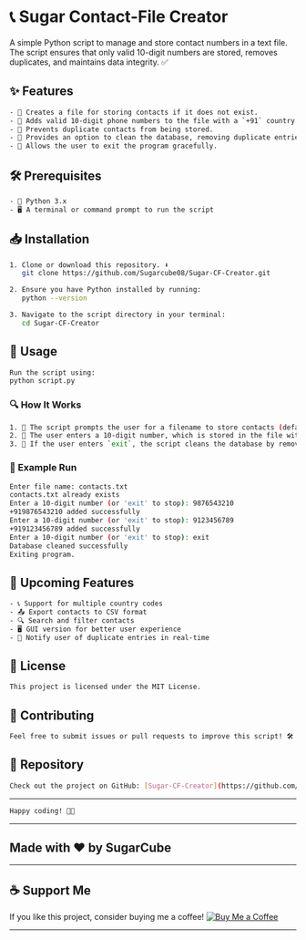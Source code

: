# 📞 Sugar Contact-File Creator

A simple Python script to manage and store contact numbers in a text file. The script ensures that only valid 10-digit numbers are stored, removes duplicates, and maintains data integrity. ✅

## ✨ Features
```sh
- 📂 Creates a file for storing contacts if it does not exist.
- 📲 Adds valid 10-digit phone numbers to the file with a `+91` country code.
- 🔄 Prevents duplicate contacts from being stored.
- 🧹 Provides an option to clean the database, removing duplicate entries while preserving order.
- 🚪 Allows the user to exit the program gracefully.
```
## 🛠 Prerequisites
```sh
- 🐍 Python 3.x
- 🖥 A terminal or command prompt to run the script
```
## 📥 Installation
```sh
1. Clone or download this repository. ⬇️
   git clone https://github.com/Sugarcube08/Sugar-CF-Creator.git

2. Ensure you have Python installed by running:
   python --version

3. Navigate to the script directory in your terminal:
   cd Sugar-CF-Creator
```
## 🚀 Usage
```sh
Run the script using:
python script.py
```
### 🔍 How It Works
```sh
1. 📝 The script prompts the user for a filename to store contacts (default: `contacts.txt`).
2. 🔢 The user enters a 10-digit number, which is stored in the file with a `+91` prefix.
3. 🧹 If the user enters `exit`, the script cleans the database by removing duplicate numbers before exiting.
```
### 📌 Example Run
```sh
Enter file name: contacts.txt
contacts.txt already exists
Enter a 10-digit number (or 'exit' to stop): 9876543210
+919876543210 added successfully
Enter a 10-digit number (or 'exit' to stop): 9123456789
+919123456789 added successfully
Enter a 10-digit number (or 'exit' to stop): exit
Database cleaned successfully
Exiting program.
```
## 🔮 Upcoming Features
```sh
- 📞 Support for multiple country codes
- 📤 Export contacts to CSV format
- 🔍 Search and filter contacts
- 🖥 GUI version for better user experience
- 🔔 Notify user of duplicate entries in real-time
```
## 📜 License
```sh
This project is licensed under the MIT License.
```
## 🤝 Contributing
```sh
Feel free to submit issues or pull requests to improve this script! 🛠
```
## 🔗 Repository
```sh
Check out the project on GitHub: [Sugar-CF-Creator](https://github.com/Sugarcube08/Sugar-CF-Creator)
```
---
```sh
Happy coding! 🚀😊
```
---
## Made with ❤️ by SugarCube                  

---

## ☕ Support Me
If you like this project, consider buying me
 a coffee!
[![Buy Me a Coffee](https://img.shields.io/badge/Buy%20Me%20a%20Coffee-Support%20Me-orange?style=flat-square&logo=buy-me-a-coffee)](https://www.buymeacoffee.com/sugarcube08)   

---